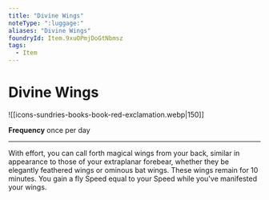 ```yaml
---
title: "Divine Wings"
noteType: ":luggage:"
aliases: "Divine Wings"
foundryId: Item.9xuOPmjDoGtNbmsz
tags:
  - Item
---
```


# Divine Wings
![[icons-sundries-books-book-red-exclamation.webp|150]]

**Frequency** once per day

* * *

With effort, you can call forth magical wings from your back, similar in appearance to those of your extraplanar forebear, whether they be elegantly feathered wings or ominous bat wings. These wings remain for 10 minutes. You gain a fly Speed equal to your Speed while you've manifested your wings.


